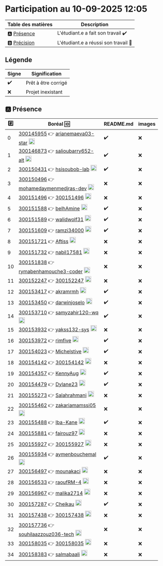 # Participation au 10-09-2025 12:05

| Table des matières            | Description                                             |
|-------------------------------|---------------------------------------------------------|
| :a: [Présence](#a-présence)   | L'étudiant.e a fait son travail    :heavy_check_mark:   |
| :b: [Précision](#b-précision) | L'étudiant.e a réussi son travail  :tada:               |

## Légende

| Signe              | Signification                 |
|--------------------|-------------------------------|
| :heavy_check_mark: | Prêt à être corrigé           |
| :x:                | Projet inexistant             |

## :a: Présence

|:hash:| Boréal :id:                | README.md    | images |
|------|----------------------------|--------------|--------|
| 0 | [300145955](../300145955/README.md) :point_right: [arianemaeva03-star](https://github.com/arianemaeva03-star) <image src='https://avatars0.githubusercontent.com/u/583231?s=460&v=4' width=20 height=20></image> | :heavy_check_mark: | :x: |
| 1 | [300146873](../300146873/README.md) :point_right: [salioubarry652-alt](https://github.com/salioubarry652-alt) <image src='https://avatars0.githubusercontent.com/u/583231?s=460&v=4' width=20 height=20></image> | :heavy_check_mark: | :x: |
| 2 | [300150431](../300150431/README.md) :point_right: [hsisoubob-lab](https://github.com/hsisoubob-lab) <image src='https://avatars0.githubusercontent.com/u/583231?s=460&v=4' width=20 height=20></image> | :heavy_check_mark: | :x: |
| 3 | [300150496](../300150496/README.md) :point_right: [mohamedaymenmedjras-dev](https://github.com/mohamedaymenmedjras-dev) <image src='https://avatars0.githubusercontent.com/u/583231?s=460&v=4' width=20 height=20></image> | :x: | :x: |
| 4 | [300151496](../300151496/README.md) :point_right: [300151496](https://github.com/300151496) <image src='https://avatars0.githubusercontent.com/u/125617838?s=460&v=4' width=20 height=20></image> | :x: | :x: |
| 5 | [300151588](../300151588/README.md) :point_right: [belhAmine](https://github.com/belhAmine) <image src='https://avatars0.githubusercontent.com/u/583231?s=460&v=4' width=20 height=20></image> | :heavy_check_mark: | :x: |
| 6 | [300151589](../300151589/README.md) :point_right: [walidwolf31](https://github.com/walidwolf31) <image src='https://avatars0.githubusercontent.com/u/583231?s=460&v=4' width=20 height=20></image> | :heavy_check_mark: | :x: |
| 7 | [300151609](../300151609/README.md) :point_right: [ramzi34000](https://github.com/ramzi34000) <image src='https://avatars0.githubusercontent.com/u/157492270?s=460&v=4' width=20 height=20></image> | :heavy_check_mark: | :x: |
| 8 | [300151721](../300151721/README.md) :point_right: [Aftiss](https://github.com/Aftiss) <image src='https://avatars0.githubusercontent.com/u/583231?s=460&v=4' width=20 height=20></image> | :x: | :x: |
| 9 | [300151732](../300151732/README.md) :point_right: [nabil17581](https://github.com/nabil17581) <image src='https://avatars0.githubusercontent.com/u/583231?s=460&v=4' width=20 height=20></image> | :x: | :x: |
| 10 | [300151838](../300151838/README.md) :point_right: [rymabenhamouche3-coder](https://github.com/rymabenhamouche3-coder) <image src='https://avatars0.githubusercontent.com/u/583231?s=460&v=4' width=20 height=20></image> | :x: | :x: |
| 11 | [300152247](../300152247/README.md) :point_right: [300152247](https://github.com/300152247) <image src='https://avatars0.githubusercontent.com/u/583231?s=460&v=4' width=20 height=20></image> | :x: | :x: |
| 12 | [300153417](../300153417/README.md) :point_right: [akramrmh](https://github.com/akramrmh) <image src='https://avatars0.githubusercontent.com/u/583231?s=460&v=4' width=20 height=20></image> | :heavy_check_mark: | :x: |
| 13 | [300153450](../300153450/README.md) :point_right: [darwinjoselo](https://github.com/darwinjoselo) <image src='https://avatars0.githubusercontent.com/u/583231?s=460&v=4' width=20 height=20></image> | :heavy_check_mark: | :x: |
| 14 | [300153710](../300153710/README.md) :point_right: [samyzahir120-wq](https://github.com/samyzahir120-wq) <image src='https://avatars0.githubusercontent.com/u/583231?s=460&v=4' width=20 height=20></image> | :heavy_check_mark: | :x: |
| 15 | [300153932](../300153932/README.md) :point_right: [yakss132-sys](https://github.com/yakss132-sys) <image src='https://avatars0.githubusercontent.com/u/583231?s=460&v=4' width=20 height=20></image> | :x: | :x: |
| 16 | [300153972](../300153972/README.md) :point_right: [rimfive](https://github.com/rimfive) <image src='https://avatars0.githubusercontent.com/u/583231?s=460&v=4' width=20 height=20></image> | :heavy_check_mark: | :x: |
| 17 | [300154023](../300154023/README.md) :point_right: [Michelstive](https://github.com/Michelstive) <image src='https://avatars0.githubusercontent.com/u/583231?s=460&v=4' width=20 height=20></image> | :heavy_check_mark: | :x: |
| 18 | [300154142](../300154142/README.md) :point_right: [300154142](https://github.com/300154142) <image src='https://avatars0.githubusercontent.com/u/583231?s=460&v=4' width=20 height=20></image> | :x: | :x: |
| 19 | [300154357](../300154357/README.md) :point_right: [KennyAug](https://github.com/KennyAug) <image src='https://avatars0.githubusercontent.com/u/583231?s=460&v=4' width=20 height=20></image> | :heavy_check_mark: | :x: |
| 20 | [300154479](../300154479/README.md) :point_right: [Dylane23](https://github.com/Dylane23) <image src='https://avatars0.githubusercontent.com/u/583231?s=460&v=4' width=20 height=20></image> | :heavy_check_mark: | :x: |
| 21 | [300155273](../300155273/README.md) :point_right: [Salahrahmani](https://github.com/Salahrahmani) <image src='https://avatars0.githubusercontent.com/u/583231?s=460&v=4' width=20 height=20></image> | :x: | :x: |
| 22 | [300155462](../300155462/README.md) :point_right: [zakariamamssi05](https://github.com/zakariamamssi05) <image src='https://avatars0.githubusercontent.com/u/195238262?s=460&v=4' width=20 height=20></image> | :x: | :x: |
| 23 | [300155488](../300155488/README.md) :point_right: [Iba-Kane](https://github.com/Iba-Kane) <image src='https://avatars0.githubusercontent.com/u/583231?s=460&v=4' width=20 height=20></image> | :heavy_check_mark: | :x: |
| 24 | [300155881](../300155881/README.md) :point_right: [fairouz97](https://github.com/fairouz97) <image src='https://avatars0.githubusercontent.com/u/129418622?s=460&v=4' width=20 height=20></image> | :x: | :x: |
| 25 | [300155927](../300155927/README.md) :point_right: [300155927](https://github.com/300155927) <image src='https://avatars0.githubusercontent.com/u/?s=460&v=4' width=20 height=20></image> | :x: | :x: |
| 26 | [300155934](../300155934/README.md) :point_right: [aymenbouchemal](https://github.com/aymenbouchemal) <image src='https://avatars0.githubusercontent.com/u/?s=460&v=4' width=20 height=20></image> | :heavy_check_mark: | :x: |
| 27 | [300156497](../300156497/README.md) :point_right: [mounakaci](https://github.com/mounakaci) <image src='https://avatars0.githubusercontent.com/u/?s=460&v=4' width=20 height=20></image> | :x: | :x: |
| 28 | [300156533](../300156533/README.md) :point_right: [raoufRM-4](https://github.com/raoufRM-4) <image src='https://avatars0.githubusercontent.com/u/?s=460&v=4' width=20 height=20></image> | :x: | :x: |
| 29 | [300156967](../300156967/README.md) :point_right: [malika2714](https://github.com/malika2714) <image src='https://avatars0.githubusercontent.com/u/?s=460&v=4' width=20 height=20></image> | :x: | :x: |
| 30 | [300157287](../300157287/README.md) :point_right: [Cheikau](https://github.com/Cheikau) <image src='https://avatars0.githubusercontent.com/u/?s=460&v=4' width=20 height=20></image> | :heavy_check_mark: | :x: |
| 31 | [300157438](../300157438/README.md) :point_right: [300157438](https://github.com/300157438) <image src='https://avatars0.githubusercontent.com/u/?s=460&v=4' width=20 height=20></image> | :x: | :x: |
| 32 | [300157736](../300157736/README.md) :point_right: [souhilaazzouz036-tech](https://github.com/souhilaazzouz036-tech) <image src='https://avatars0.githubusercontent.com/u/?s=460&v=4' width=20 height=20></image> | :x: | :x: |
| 33 | [300158035](../300158035/README.md) :point_right: [300158035](https://github.com/300158035) <image src='https://avatars0.githubusercontent.com/u/?s=460&v=4' width=20 height=20></image> | :x: | :x: |
| 34 | [300158383](../300158383/README.md) :point_right: [salmabaali](https://github.com/salmabaali) <image src='https://avatars0.githubusercontent.com/u/?s=460&v=4' width=20 height=20></image> | :x: | :x: |
